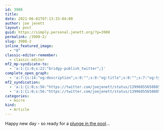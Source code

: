 ```yaml
---
id: 3908
title: 
date: 2021-06-01T07:13:33-04:00
author: joe jenett
layout: post
guid: https://simply.personal.jenett.org/?p=3908
permalink: /3908-2/
slug: 3908-2
inline_featured_image:
  - "0"
classic-editor-remember:
  - classic-editor
mf2_mp-syndicate-to:
  - 'a:1:{i:0;s:22:"bridgy-publish_twitter";}'
complete_open_graph:
  - 'a:7:{s:14:"og:description";s:0:"";s:8:"og:title";s:0:"";s:7:"og:type";s:0:"";s:12:"twitter:card";s:7:"summary";s:15:"twitter:creator";s:0:"";s:19:"twitter:description";s:0:"";s:8:"og:image";s:0:"";}'
mf2_syndication:
  - 'a:1:{i:0;s:56:"https://twitter.com/joejenett/status/1399685565088514053";}'
  - 'a:1:{i:0;s:56:"https://twitter.com/joejenett/status/1399685565088514053";}'
categories:
  - micro
kind:
  - Article
---
```

Happy new day - so ready for a [plunge in the pool](https://ideas.joejenett.com/#the%20oasis)...
